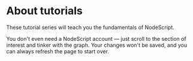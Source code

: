 # About tutorials

These tutorial series will teach you the fundamentals of NodeScript.

You don't even need a NodeScript account — just scroll to the section of interest and tinker with the graph. Your changes won't be saved, and you can always refresh the page to start over.
